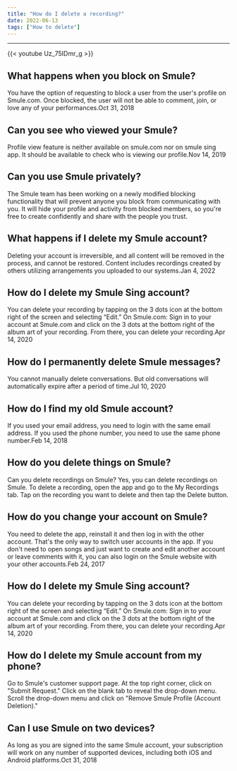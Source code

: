 ```yaml
---
title: "How do I delete a recording?"
date: 2022-06-13
tags: ["How to delete"]
---
```


---
{{< youtube Uz_75IDmr_g >}}
## What happens when you block on Smule?
You have the option of requesting to block a user from the user's profile on Smule.com. Once blocked, the user will not be able to comment, join, or love any of your performances.Oct 31, 2018

## Can you see who viewed your Smule?
Profile view feature is neither available on smule.com nor on smule sing app. It should be available to check who is viewing our profile.Nov 14, 2019

## Can you use Smule privately?
The Smule team has been working on a newly modified blocking functionality that will prevent anyone you block from communicating with you. It will hide your profile and activity from blocked members, so you're free to create confidently and share with the people you trust.

## What happens if I delete my Smule account?
Deleting your account is irreversible, and all content will be removed in the process, and cannot be restored. Content includes recordings created by others utilizing arrangements you uploaded to our systems.Jan 4, 2022

## How do I delete my Smule Sing account?
You can delete your recording by tapping on the 3 dots icon at the bottom right of the screen and selecting “Edit.” On Smule.com: Sign in to your account at Smule.com and click on the 3 dots at the bottom right of the album art of your recording. From there, you can delete your recording.Apr 14, 2020

## How do I permanently delete Smule messages?
You cannot manually delete conversations. But old conversations will automatically expire after a period of time.Jul 10, 2020

## How do I find my old Smule account?
If you used your email address, you need to login with the same email address. If you used the phone number, you need to use the same phone number.Feb 14, 2018

## How do you delete things on Smule?
Can you delete recordings on Smule? Yes, you can delete recordings on Smule. To delete a recording, open the app and go to the My Recordings tab. Tap on the recording you want to delete and then tap the Delete button.

## How do you change your account on Smule?
You need to delete the app, reinstall it and then log in with the other account. That's the only way to switch user accounts in the app. If you don't need to open songs and just want to create and edit another account or leave comments with it, you can also login on the Smule website with your other accounts.Feb 24, 2017

## How do I delete my Smule Sing account?
You can delete your recording by tapping on the 3 dots icon at the bottom right of the screen and selecting “Edit.” On Smule.com: Sign in to your account at Smule.com and click on the 3 dots at the bottom right of the album art of your recording. From there, you can delete your recording.Apr 14, 2020

## How do I delete my Smule account from my phone?
Go to Smule's customer support page. At the top right corner, click on "Submit Request." Click on the blank tab to reveal the drop-down menu. Scroll the drop-down menu and click on "Remove Smule Profile (Account Deletion)."

## Can I use Smule on two devices?
As long as you are signed into the same Smule account, your subscription will work on any number of supported devices, including both iOS and Android platforms.Oct 31, 2018

